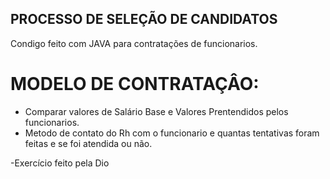 ## PROCESSO DE SELEÇÃO DE CANDIDATOS 

Condigo feito com JAVA para contratações de funcionarios.

# MODELO DE CONTRATAÇÂO:
* Comparar valores de Salário Base e Valores Prentendidos pelos funcionarios.
* Metodo de contato do Rh com o funcionario e quantas tentativas foram feitas e se foi atendida ou não.




-Exercício feito pela Dio 
